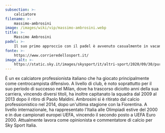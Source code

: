 ```yaml
---
subsection: >-
    calciatore
filename: >-
    massimo-ambrosini
image: /images/wiki/vip/massimo-ambrosini.webp
title: >-
    Massimo Ambrosini
padel: >-
    Il suo primo approccio con il padel è avvenuto casualmente in vacanza a Formentera, insieme a dei compagni di squadra. Successivamente a Milano, di nuovo con ex-colleghi ed amici, ha continuato a giocare ed attualmente gioca per divertimento circa due volte la settimana.
fonte: >-
    https://www.corrieredellosport.it/
image_alt: >-
    https://static.sky.it/images/skysport/it/altri-sport/2020/09/30/pure-air-padel-challenge-trophy/padel_1.jpg
---
```

È un ex calciatore professionista italiano che ha giocato principalmente come centrocampista difensivo. A livello di club, è noto soprattutto per il suo periodo di successo nel Milan, dove ha trascorso diciotto anni della sua carriera, vincendo diversi titoli, ha inoltre capitanato la squadra dal 2009 al 2013 dopo il ritiro di Paolo Maldini. Ambrosini si è ritirato dal calcio professionistico nel 2014, dopo un'ultima stagione con la Fiorentina. A livello internazionale, ha rappresentato l'Italia alle Olimpiadi estive del 2000 e in due campionati europei UEFA, vincendo il secondo posto a UEFA Euro 2000. Attualmente lavora come opinionista e commentatore di calcio per Sky Sport Italia.
